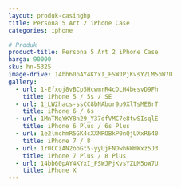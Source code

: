 ```yaml
---
layout: produk-casinghp
title: Persona 5 Art 2 iPhone Case
categories: iphone

# Produk
product-title: Persona 5 Art 2 iPhone Case
harga: 90000
sku: hn-5325
image-drive: 14bb60pAY4KYxI_FSWJPjKvsYZLM5oW7U
gallery:
  - url: 1-Efxoj8vBCp5HcwmrR4cDLH4besvD9Fh
    title: iPhone 5 / 5s / SE
  - url: 1_LW2hacs-ssCC8bNAbur9p9XlTsME8rT
    title: iPhone 6 / 6s
  - url: 1MnTNqYKY8n29_Y37dfVMC7e8twSIsqlE
    title: iPhone 6 Plus / 6s Plus
  - url: 1e2lmchmR5GK4cXXMROBkP0nQjUXxR640
    title: iPhone 7 / 8
  - url: 1r0CCzAN2obGt5-yyUjFNDwh6WmWxz5J3
    title: iPhone 7 Plus / 8 Plus
  - url: 14bb60pAY4KYxI_FSWJPjKvsYZLM5oW7U
    title: iPhone X
---
```

